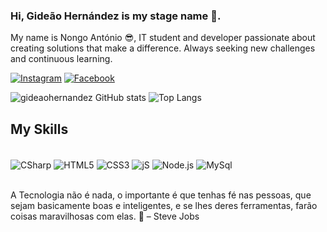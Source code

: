 ### Hi, Gideão Hernández is my stage name 🖖. 
My name is Nongo António 😎, IT student and developer passionate about creating solutions that make a difference. Always seeking new challenges and continuous learning.


[![Instagram](https://img.shields.io/badge/Instagram-E4405F?style=for-the-badge&logo=instagram&logoColor=white)](https://www.instagram.com/gideaohernandez_/)
[![Facebook](https://img.shields.io/badge/Facebook-1877F2?style=for-the-badge&logo=facebook&logoColor=white)](https://www.facebook.com/gideaohernandez.gh)

![gideaohernandez GitHub stats](https://github-readme-stats.vercel.app/api?username=gideaohernandez&show_icons=true&theme=radical)
![Top Langs](https://github-readme-stats.vercel.app/api/top-langs/?username=gideaohernandez&layout=compact)

## My Skills

<div style ="display: inline_block"><br/>
 <img align="center" alt="CSharp" src="https://img.shields.io/badge/C%23-239120?style=for-the-badge&logo=c-sharp&logoColor=white"/>
 <img align="center" alt="HTML5" src="https://img.shields.io/badge/HTML5-E34F26?style=for-the-badge&logo=html5&logoColor=white"/>
 <img align="center" alt="CSS3" src="https://img.shields.io/badge/CSS3-1572B6?style=for-the-badge&logo=css3&logoColor=white"/>
 <img align="center" alt="jS" src="https://img.shields.io/badge/JavaScript-F7DF1E?style=for-the-badge&logo=javascript&logoColor=black"/>
 <img align="center" alt="Node.js" src="https://img.shields.io/badge/Node.js-43853D?style=for-the-badge&logo=node.js&logoColor=white"/>
 <img align="center" alt="MySql" src="https://img.shields.io/badge/MySQL-00000F?style=for-the-badge&logo=mysql&logoColor=white"/>
 </div><br/>

 A Tecnologia não é nada, o importante é que tenhas fé nas pessoas, que sejam basicamente boas e inteligentes, e se lhes deres ferramentas, farão coisas maravilhosas com elas. 🧠 – Steve Jobs
